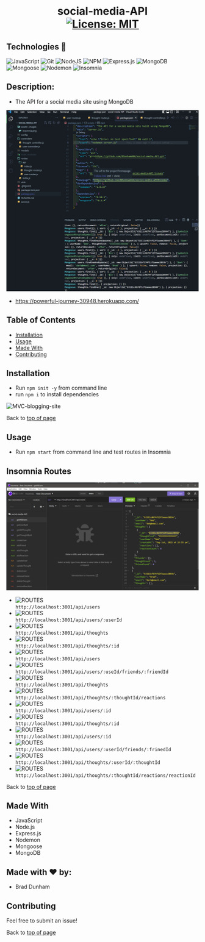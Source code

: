 # <h1 align="center">social-media-API <br>[![License: MIT](https://img.shields.io/badge/License-MIT-yellow.svg)](https://opensource.org/licenses/MIT)</h1>

## Technologies 🤖

![JavaScript](https://img.shields.io/badge/javascript-%23323330.svg?style=plastic&logo=javascript&logoColor=%23F7DF1E)
![Git](https://img.shields.io/badge/-Git-F05032?logo=Git&logoColor=white)
![NodeJS](https://img.shields.io/badge/node.js-6DA55F?style=plastic&logo=node.js&logoColor=white)
![NPM](https://img.shields.io/badge/-npm-%23323330?logo=npm&logoColor=white)
![Express.js](https://img.shields.io/badge/express.js-%23404d59.svg?style=plastic&logo=express&logoColor=%2361DAFB)
![MongoDB](https://img.shields.io/badge/MongoDB-%234ea94b.svg?style=plastic&logo=mongodb&logoColor=white)
![Mongoose](https://img.shields.io/badge/6.5.4-Mongoose-%23800000?style=plastic)
![Nodemon](https://img.shields.io/badge/Nodemon-4F4D3F?style=plastic&logo=nodemon)
![Insomnia](https://img.shields.io/badge/Insomnia-black?style=plastic&logo=insomnia&logoColor=5849BE)

## Description: 

* The API for a social media site using MongoDB

![social-media-API](./assets/images/screenshot.png)

* <a href='https://powerful-journey-30948.herokuapp.com/'>https://powerful-journey-30948.herokuapp.com/</a>

## Table of Contents

- [Installation](#local-installation)
- [Usage](#usage)
- [Made With](#made-with)
- [Contributing](#contributing)

## Installation

* Run `npm init -y` from command line
* run `npm i` to install dependencies

![MVC-blogging-site](./assets/images/tech-blog-install.png)

Back to [top of page](# )

## Usage

* Run `npm start` from command line and test routes in Insomnia


## Insomnia Routes

![Insomnia](./assets/images/insomnia.png)

* ![ROUTES](https://img.shields.io/badge/GET-getAllUsers-blueviolet) <br>`http://localhost:3001/api/users`<br>
* ![ROUTES](https://img.shields.io/badge/GET-getUserById-blueviolet) <br>`http://localhost:3001/api/users/:userId`<br>
* ![ROUTES](https://img.shields.io/badge/GET-geAllThoughts-blueviolet) <br>`http://localhost:3001/api/thoughts`<br>
* ![ROUTES](https://img.shields.io/badge/GET-getThoughtById-blueviolet) <br>`http://localhost:3001/api/thoughts/:id`<br>
* ![ROUTES](https://img.shields.io/badge/POST-createUser-brightgreen) <br>`http://localhost:3001/api/users`<br>
* ![ROUTES](https://img.shields.io/badge/POST-addFriend-brightgreen) <br>`http://localhost:3001/api/users/:useId/friends/:friendId`<br>
* ![ROUTES](https://img.shields.io/badge/POST-addThought-brightgreen) <br>`http://localhost:3001/api/thoughts`<br>
* ![ROUTES](https://img.shields.io/badge/POST-addReaction-brightgreen) <br>`http://localhost:3001/api/thoughts/:thoughtId/reactions`<br>
* ![ROUTES](https://img.shields.io/badge/PUT-updateUser-orange) <br>`http://localhost:3001/api/users/:id`<br>
* ![ROUTES](https://img.shields.io/badge/PUT-updateThought-orange) <br>`http://localhost:3001/api/thoughts/:id`<br>
* ![ROUTES](https://img.shields.io/badge/DEL-deleteUser-fc0703) <br>`http://localhost:3001/api/users/:id`<br>
* ![ROUTES](https://img.shields.io/badge/DEL-removeFriend-fc0703) <br>`http://localhost:3001/api/users/:userId/friends/:frinedId`<br>
* ![ROUTES](https://img.shields.io/badge/DEL-deleteThought-fc0703) <br>`http://localhost:3001/api/thoughts/:userId/:thoughtId`<br>
* ![ROUTES](https://img.shields.io/badge/DEL-removeReaction-fc0703) <br>`http://localhost:3001/api/thoughts/:thoughtId/reactions/reactionId`<br>

Back to [top of page](# )

## Made With

* JavaScript
* Node.js
* Express.js
* Nodemon
* Mongoose
* MongoDB

## Made with ❤️ by:

* Brad Dunham

## Contributing

Feel free to submit an issue!

Back to [top of page](# )


